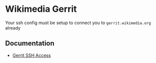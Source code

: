 # Wikimedia Gerrit

Your ssh config must be setup to connect you to `gerrit.wikimedia.org` already

## Documentation

- [Gerrit SSH Access](https://www.mediawiki.org/wiki/Gerrit/Tutorial#Set_Up_SSH_Keys_in_Gerrit)
